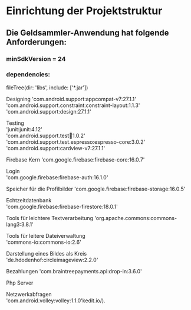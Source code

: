 # Einrichtung der Projektstruktur
  
## Die Geldsammler-Anwendung hat folgende Anforderungen:  
  
### minSdkVersion = 24  
### dependencies:  
fileTree(dir: 'libs', include: ['*.jar'])  

Designing
'com.android.support:appcompat-v7:27.1.1'  
'com.android.support.constraint:constraint-layout:1.1.3'  
'com.android.support:design:27.1.1'

Testing  
'junit:junit:4.12'  
'com.android.support.test:runner:1.0.2'  
'com.android.support.test.espresso:espresso-core:3.0.2'  
'com.android.support:cardview-v7:27.1.1'

Firebase Kern 
'com.google.firebase:firebase-core:16.0.7'

Login   
'com.google.firebase:firebase-auth:16.1.0'  

Speicher für die Profilbilder
'com.google.firebase:firebase-storage:16.0.5'

Echtzeitdatenbank  
'com.google.firebase:firebase-firestore:18.0.1'  

Tools für leichtere Textverarbeitung 
'org.apache.commons:commons-lang3:3.8.1'

Tools für leitere Dateiverwaltung  
'commons-io:commons-io:2.6'

Darstellung eines Bildes als Kreis  
'de.hdodenhof:circleimageview:2.2.0'  

Bezahlungen 
'com.braintreepayments.api:drop-in:3.6.0'

Php Server 

Netzwerkabfragen  
'com.android.volley:volley:1.1.0'kedit.io/).